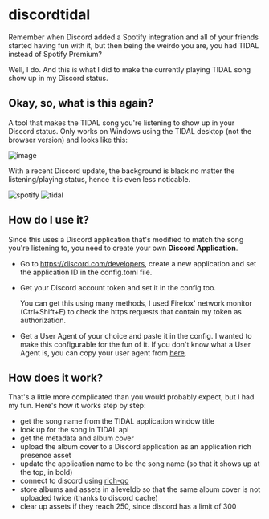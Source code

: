 # discordtidal

Remember when Discord added a Spotify integration and all of your friends started having fun with it, but then being the
weirdo you are, you had TIDAL instead of Spotify Premium?

Well, I do. And this is what I did to make the currently playing TIDAL song show up in my Discord status.

## Okay, so, what is this again?

A tool that makes the TIDAL song you're listening to show up in your Discord status. Only works on Windows using the 
TIDAL desktop (not the browser version) and looks like this:

![image](https://i.imgur.com/W53wzpq.png)

With a recent Discord update, the background is black no matter the listening/playing status, hence it is even less noticable.

![spotify](https://user-images.githubusercontent.com/29836508/120451801-67df4f00-c39a-11eb-85e7-5173cb47334e.png)
![tidal](https://user-images.githubusercontent.com/29836508/120451811-69a91280-c39a-11eb-8982-5079a4c61412.png)


## How do I use it?

Since this uses a Discord application that's modified to match the song you're listening to, you need to create your own
**Discord Application**.

- Go to https://discord.com/developers, create a new application and set the application ID in the config.toml file.


- Get your Discord account token and set it in the config too.

  You can get this using many methods, I used Firefox' network monitor (Ctrl+Shift+E) to check the https requests that
  contain my token as authorization.


- Get a User Agent of your choice and paste it in the config. I wanted to make this configurable for the fun of it. If
  you don't know what a User Agent is, you can copy your user agent from [here](https://www.whatsmyua.info/).

## How does it work?

That's a little more complicated than you would probably expect, but I had my fun. Here's how it works step by step:

- get the song name from the TIDAL application window title
- look up for the song in TIDAL api
- get the metadata and album cover
- upload the album cover to a Discord application as an application rich presence asset
- update the application name to be the song name (so that it shows up at the top, in bold)
- connect to discord using [rich-go](https://github.com/hugolgst/rich-go)
- store albums and assets in a leveldb so that the same album cover is not uploaded twice (thanks to discord cache)
- clear up assets if they reach 250, since discord has a limit of 300
